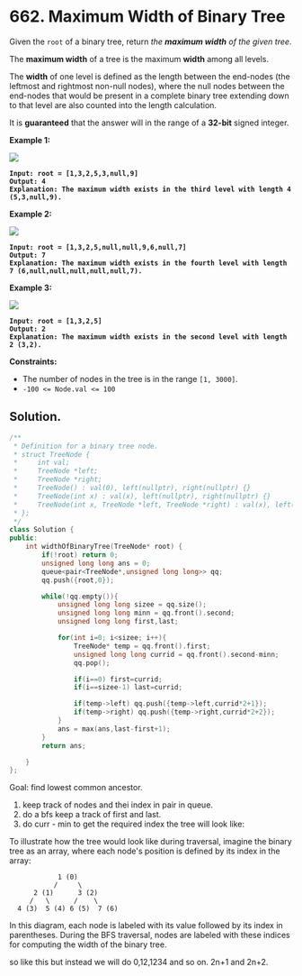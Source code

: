 # 662. Maximum Width of Binary Tree

Given the `root` of a binary tree, return _the **maximum width** of the given tree_.

The **maximum width** of a tree is the maximum **width** among all levels.

The **width** of one level is defined as the length between the end-nodes (the leftmost and rightmost non-null nodes), where the null nodes between the end-nodes that would be present in a complete binary tree extending down to that level are also counted into the length calculation.

It is **guaranteed** that the answer will in the range of a **32-bit** signed integer.

&#x20;

**Example 1:**

![](https://assets.leetcode.com/uploads/2021/05/03/width1-tree.jpg)

<pre><code><strong>Input: root = [1,3,2,5,3,null,9]
</strong><strong>Output: 4
</strong><strong>Explanation: The maximum width exists in the third level with length 4 (5,3,null,9).
</strong></code></pre>

**Example 2:**

![](https://assets.leetcode.com/uploads/2022/03/14/maximum-width-of-binary-tree-v3.jpg)

<pre><code><strong>Input: root = [1,3,2,5,null,null,9,6,null,7]
</strong><strong>Output: 7
</strong><strong>Explanation: The maximum width exists in the fourth level with length 7 (6,null,null,null,null,null,7).
</strong></code></pre>

**Example 3:**

![](https://assets.leetcode.com/uploads/2021/05/03/width3-tree.jpg)

<pre><code><strong>Input: root = [1,3,2,5]
</strong><strong>Output: 2
</strong><strong>Explanation: The maximum width exists in the second level with length 2 (3,2).
</strong></code></pre>

&#x20;

**Constraints:**

* The number of nodes in the tree is in the range `[1, 3000]`.
* `-100 <= Node.val <= 100`



## Solution.



```cpp
/**
 * Definition for a binary tree node.
 * struct TreeNode {
 *     int val;
 *     TreeNode *left;
 *     TreeNode *right;
 *     TreeNode() : val(0), left(nullptr), right(nullptr) {}
 *     TreeNode(int x) : val(x), left(nullptr), right(nullptr) {}
 *     TreeNode(int x, TreeNode *left, TreeNode *right) : val(x), left(left), right(right) {}
 * };
 */
class Solution {
public:
    int widthOfBinaryTree(TreeNode* root) {
        if(!root) return 0;
        unsigned long long ans = 0;
        queue<pair<TreeNode*,unsigned long long>> qq;
        qq.push({root,0});

        while(!qq.empty()){
            unsigned long long sizee = qq.size();
            unsigned long long minn = qq.front().second;
            unsigned long long first,last;

            for(int i=0; i<sizee; i++){
                TreeNode* temp = qq.front().first;
                unsigned long long currid = qq.front().second-minn;
                qq.pop();

                if(i==0) first=currid;
                if(i==sizee-1) last=currid;

                if(temp->left) qq.push({temp->left,currid*2+1});
                if(temp->right) qq.push({temp->right,currid*2+2});
            }
            ans = max(ans,last-first+1);
        }
        return ans;

    }
};
```

Goal: find lowest common ancestor.

1. keep track of nodes and thei index in pair in queue.&#x20;
2. do a bfs keep a track of first and last.
3. do curr - min to get the required index the tree will look like:





To illustrate how the tree would look like during traversal, imagine the binary tree as an array, where each node's position is defined by its index in the array:

```
            1 (0)
           /     \
      2 (1)      3 (2)
     /   \      /    \
  4 (3)  5 (4) 6 (5)  7 (6)
```

In this diagram, each node is labeled with its value followed by its index in parentheses. During the BFS traversal, nodes are labeled with these indices for computing the width of the binary tree.



so like this but instead we will do 0,12,1234 and so on. 2n+1 and 2n+2.



